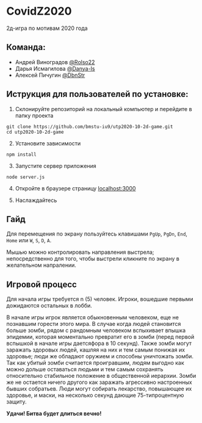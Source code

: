 # CovidZ2020
2д-игра по мотивам 2020 года

## Команда:
* Андрей Виноградов [@Rolso22](https://github.com/Rolso22)
* Дарья Исмагилова [@Danya-Is](https://github.com/Danya-Is)
* Алексей Пичугин [@DbnStr](https://github.com/DbnStr)

## Иструкция для пользователей по установке:

1. Склонируйте репозиторий на локальный компьютер и перейдите в папку проекта
```
git clone https://github.com/bmstu-iu9/utp2020-10-2d-game.git
cd utp2020-10-2d-game
```

2. Установите зависимости
```
npm install
```

3. Запустите сервер приложения
```
node server.js
```

4. Откройте в браузере страницу [localhost:3000](https://localhost:3000)

5. Наслаждайтесь

## Гайд

Для перемещения по экрану пользуйтесь клавишами ```PgUp```, ```PgDn```, ```End```, ```Home``` или ```W```, ```S```, 
```D```, ```A```.

Мышью можно контролировать направления выстрела; непосредственно для того, чтобы выстрели кликните по экрану в 
желательном напралении.

## Игровой процесс

Для начала игры требуется n (5) человек. Игроки, вошедшие первыми дожидаются остальных в лобби.

В начале игры игрок является обыкновенным человеком, еще не познавшим горести этого мира. 
В случае когда людей становится больше зомби, рядом с рандомным человеком вспыхивает впышка эпидемии, которая 
моментально превратит его в зомби (перед первой вспышкой в начале игры даетсяфора в 10 секунд). Также зомби могут заражать здоровых людей, кашляя на них и тем самым понижая 
их здоровье; люди же обладают оружием и способны уничтожать зомби. Так как убитый зомби считается проигравшим, 
людям выгодно как можно дольше оставаться людьми и тем самым сохранять относительно стабильное положение в 
общественной иерархии. Зомби же не остается ничего другого как заражать агрессивно настроенных бывших собратьев. 
Люди могут собирать лекарство, повышающее их здоровье, и маски, на несколько секунд дающие 75-типроцентную защиту.

**Удачи! Битва будет длиться вечно!**
